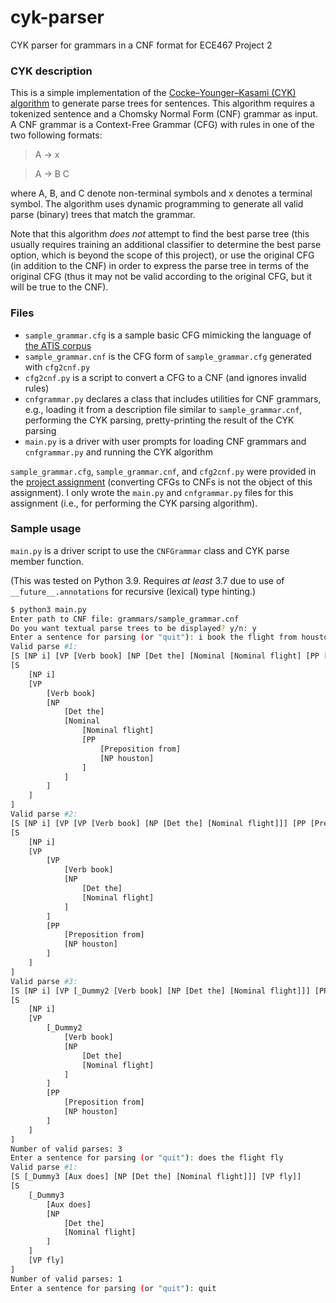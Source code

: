 # cyk-parser
CYK parser for grammars in a CNF format for ECE467 Project 2

### CYK description
This is a simple implementation of the [Cocke–Younger–Kasami (CYK) algorithm][1]
to generate parse trees for sentences. This algorithm requires a tokenized
sentence and a Chomsky Normal Form (CNF) grammar as input. A CNF grammar is a
Context-Free Grammar (CFG) with rules in one of the two following formats:
> A → x

> A → B C

where A, B, and C denote non-terminal symbols and x denotes a terminal symbol.
The algorithm uses dynamic programming to generate all valid parse (binary)
trees that match the grammar.

Note that this algorithm *does not* attempt to find the best parse tree (this
usually requires training an additional classifier to determine the best parse
option, which is beyond the scope of this project), or use the original CFG (in
addition to the CNF) in order to express the parse tree in terms of the original
CFG (thus it may not be valid according to the original CFG, but it will be true
to the CNF).

### Files
- `sample_grammar.cfg` is a sample basic CFG mimicking the language of [the
    ATIS corpus][2]
- `sample_grammar.cnf` is the CFG form of `sample_grammar.cfg` generated with
    `cfg2cnf.py`
- `cfg2cnf.py` is a script to convert a CFG to a CNF (and ignores invalid rules)
- `cnfgrammar.py` declares a class that includes utilities for CNF grammars,
    e.g., loading it from a description file similar to `sample_grammar.cnf`,
    performing the CYK parsing, pretty-printing the result of the CYK parsing
- `main.py` is a driver with user prompts for loading CNF grammars and
    `cnfgrammar.py` and running the CYK algorithm

`sample_grammar.cfg`, `sample_grammar.cnf`, and `cfg2cnf.py` were provided in
the [project assignment][3] (converting CFGs to CNFs is not the object of this
assignment). I only wrote the `main.py` and `cnfgrammar.py` files for this
assignment (i.e., for performing the CYK parsing algorithm).

### Sample usage
`main.py` is a driver script to use the `CNFGrammar` class and CYK parse member
function.

(This was tested on Python 3.9. Requires *at least* 3.7 due to use of
`__future__.annotations` for recursive (lexical) type hinting.)

```bash
$ python3 main.py
Enter path to CNF file: grammars/sample_grammar.cnf
Do you want textual parse trees to be displayed? y/n: y
Enter a sentence for parsing (or "quit"): i book the flight from houston
Valid parse #1:
[S [NP i] [VP [Verb book] [NP [Det the] [Nominal [Nominal flight] [PP [Preposition from] [NP houston]]]]]] 
[S
	[NP i]
	[VP
		[Verb book]
		[NP
			[Det the]
			[Nominal
				[Nominal flight]
				[PP
					[Preposition from]
					[NP houston]
				]
			]
		]
	]
]
Valid parse #2:
[S [NP i] [VP [VP [Verb book] [NP [Det the] [Nominal flight]]] [PP [Preposition from] [NP houston]]]] 
[S
	[NP i]
	[VP
		[VP
			[Verb book]
			[NP
				[Det the]
				[Nominal flight]
			]
		]
		[PP
			[Preposition from]
			[NP houston]
		]
	]
]
Valid parse #3:
[S [NP i] [VP [_Dummy2 [Verb book] [NP [Det the] [Nominal flight]]] [PP [Preposition from] [NP houston]]]] 
[S
	[NP i]
	[VP
		[_Dummy2
			[Verb book]
			[NP
				[Det the]
				[Nominal flight]
			]
		]
		[PP
			[Preposition from]
			[NP houston]
		]
	]
]
Number of valid parses: 3
Enter a sentence for parsing (or "quit"): does the flight fly
Valid parse #1:
[S [_Dummy3 [Aux does] [NP [Det the] [Nominal flight]]] [VP fly]] 
[S
	[_Dummy3
		[Aux does]
		[NP
			[Det the]
			[Nominal flight]
		]
	]
	[VP fly]
]
Number of valid parses: 1
Enter a sentence for parsing (or "quit"): quit
```

[1]: https://en.wikipedia.org/wiki/CYK_algorithm
[2]: https://catalog.ldc.upenn.edu/docs/LDC93S4B/corpus.html
[3]: http://faculty.cooper.edu/sable2/courses/spring2021/ece467/NLP_Spring2021_Project2.docx